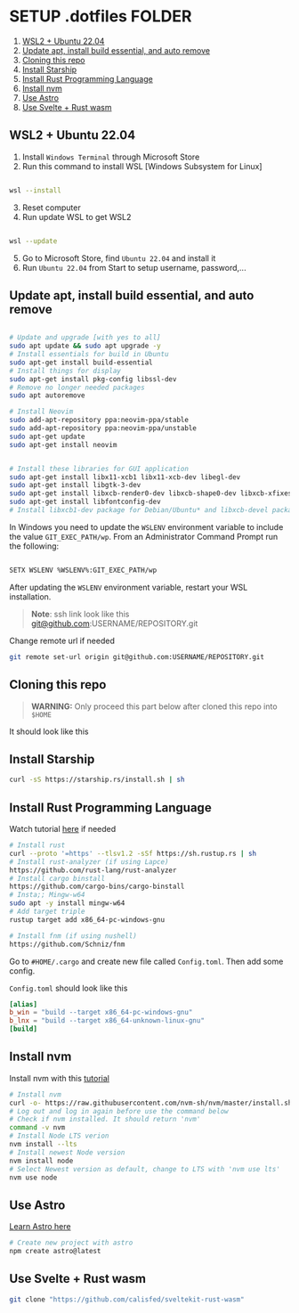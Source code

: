 # SETUP .dotfiles FOLDER <!-- omit in toc -->


1. [WSL2 + Ubuntu 22.04](#wsl2-+-ubuntu-22.04)
2. [Update apt, install build essential, and auto remove](#update-apt,-install-build-essential,-and-auto-remove)
3. [Cloning this repo](#cloning-this-repo)
4. [Install Starship](#install-starship)
5. [Install Rust Programming Language](#install-rust-programming-language)
6. [Install nvm](#install-nvm)
7. [Use Astro](#use-astro)
8. [Use Svelte + Rust wasm](#use-svelte-+-rust-wasm)

## WSL2 + Ubuntu 22.04

1. Install `Windows Terminal` through Microsoft Store
2. Run this command to install WSL [Windows Subsystem for Linux]

```bash

wsl --install


```

3. Reset computer
4. Run update WSL to get WSL2

```bash

wsl --update


```

5. Go to Microsoft Store, find `Ubuntu 22.04` and install it
6. Run `Ubuntu 22.04` from Start to setup username, password,...

## Update apt, install build essential, and auto remove

```bash

# Update and upgrade [with yes to all]
sudo apt update && sudo apt upgrade -y
# Install essentials for build in Ubuntu
sudo apt-get install build-essential
# Install things for display
sudo apt-get install pkg-config libssl-dev
# Remove no longer needed packages
sudo apt autoremove

# Install Neovim
sudo add-apt-repository ppa:neovim-ppa/stable
sudo add-apt-repository ppa:neovim-ppa/unstable
sudo apt-get update
sudo apt-get install neovim


# Install these libraries for GUI application
sudo apt-get install libx11-xcb1 libx11-xcb-dev libegl-dev
sudo apt-get install libgtk-3-dev
sudo apt-get install libxcb-render0-dev libxcb-shape0-dev libxcb-xfixes0-dev libspeechd-dev libxkbcommon-dev libssl-dev
sudo apt-get install libfontconfig-dev
# Install libxcb1-dev package for Debian/Ubuntu* and libxcb-devel package for Fedora/openSUSE/Void Linux.

```

In Windows you need to update the `WSLENV` environment variable to include the value `GIT_EXEC_PATH/wp`. From an Administrator Command Prompt run the following:

```bash

SETX WSLENV %WSLENV%:GIT_EXEC_PATH/wp


```

After updating the `WSLENV` environment variable, restart your WSL installation.

>**Note**: ssh link look like this git@github.com:USERNAME/REPOSITORY.git

Change remote url if needed

```bash
git remote set-url origin git@github.com:USERNAME/REPOSITORY.git
```

## Cloning this repo

>**WARNING:**
Only proceed this part below after cloned this repo into `$HOME`

It should look like this

## Install Starship

```bash
curl -sS https://starship.rs/install.sh | sh
```

## Install Rust Programming Language

Watch tutorial [here](https://www.rust-lang.org/learn/get-started) if needed

```bash
# Install rust
curl --proto '=https' --tlsv1.2 -sSf https://sh.rustup.rs | sh
# Install rust-analyzer (if using Lapce)
https://github.com/rust-lang/rust-analyzer
# Install cargo binstall
https://github.com/cargo-bins/cargo-binstall
# Insta;; Mingw-w64
sudo apt -y install mingw-w64
# Add target triple
rustup target add x86_64-pc-windows-gnu

# Install fnm (if using nushell)
https://github.com/Schniz/fnm
```

Go to `#HOME/.cargo` and create new file called `Config.toml`. Then add some config.

`Config.toml` should look like this

```toml
[alias]
b_win = "build --target x86_64-pc-windows-gnu"
b_lnx = "build --target x86_64-unknown-linux-gnu"
[build]
```

## Install nvm

Install nvm with this [tutorial](https://docs.microsoft.com/en-us/windows/dev-environment/javascript/nodejs-on-wsl)

```bash
# Install nvm
curl -o- https://raw.githubusercontent.com/nvm-sh/nvm/master/install.sh | bash
# Log out and log in again before use the command below
# Check if nvm installed. It should return 'nvm'
command -v nvm
# Install Node LTS verion
nvm install --lts
# Install newest Node version
nvm install node
# Select Newest version as default, change to LTS with 'nvm use lts'
nvm use node
```

## Use Astro

[Learn Astro here](https://docs.astro.build/en/getting-started/)

```bash
# Create new project with astro
npm create astro@latest
```

## Use Svelte + Rust wasm

```bash
git clone "https://github.com/calisfed/sveltekit-rust-wasm"

```

